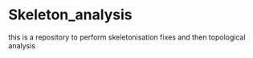 # Skeleton_analysis
this is a repository to perform skeletonisation fixes and then topological analysis
